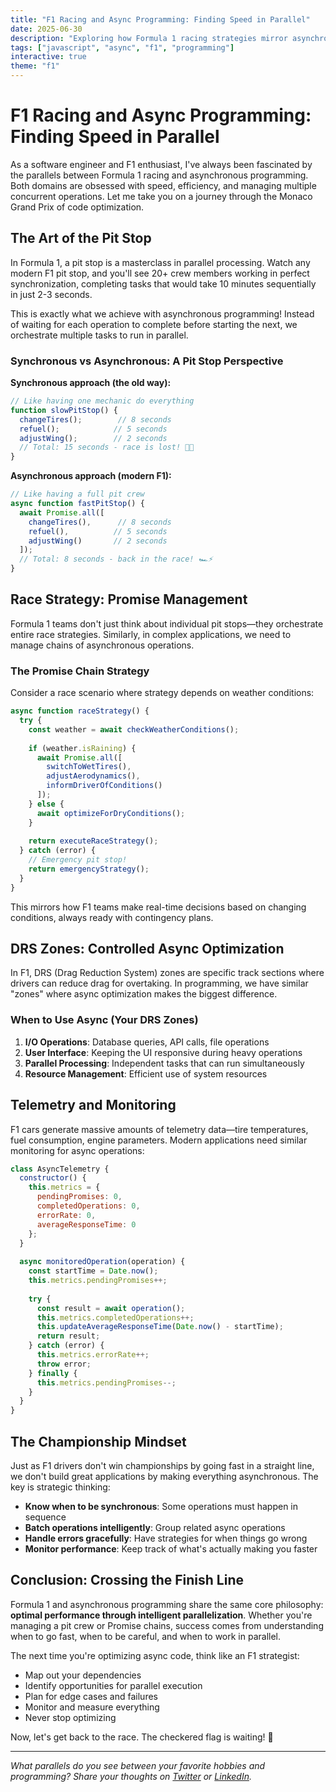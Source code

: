 ```yaml
---
title: "F1 Racing and Async Programming: Finding Speed in Parallel"
date: 2025-06-30
description: "Exploring how Formula 1 racing strategies mirror asynchronous programming concepts, from pit stops to race management."
tags: ["javascript", "async", "f1", "programming"]
interactive: true
theme: "f1"
---
```


# F1 Racing and Async Programming: Finding Speed in Parallel

As a software engineer and F1 enthusiast, I've always been fascinated by the parallels between Formula 1 racing and asynchronous programming. Both domains are obsessed with speed, efficiency, and managing multiple concurrent operations. Let me take you on a journey through the Monaco Grand Prix of code optimization.

## The Art of the Pit Stop

In Formula 1, a pit stop is a masterclass in parallel processing. Watch any modern F1 pit stop, and you'll see 20+ crew members working in perfect synchronization, completing tasks that would take 10 minutes sequentially in just 2-3 seconds.

<pit-stop-animation></pit-stop-animation>

This is exactly what we achieve with asynchronous programming! Instead of waiting for each operation to complete before starting the next, we orchestrate multiple tasks to run in parallel.

### Synchronous vs Asynchronous: A Pit Stop Perspective

**Synchronous approach (the old way):**
```javascript
// Like having one mechanic do everything
function slowPitStop() {
  changeTires();        // 8 seconds
  refuel();            // 5 seconds  
  adjustWing();        // 2 seconds
  // Total: 15 seconds - race is lost! 🏁💔
}
```

**Asynchronous approach (modern F1):**
```javascript
// Like having a full pit crew
async function fastPitStop() {
  await Promise.all([
    changeTires(),      // 8 seconds
    refuel(),          // 5 seconds
    adjustWing()       // 2 seconds
  ]);
  // Total: 8 seconds - back in the race! 🏎️⚡
}
```

## Race Strategy: Promise Management

Formula 1 teams don't just think about individual pit stops—they orchestrate entire race strategies. Similarly, in complex applications, we need to manage chains of asynchronous operations.

### The Promise Chain Strategy

Consider a race scenario where strategy depends on weather conditions:

```javascript
async function raceStrategy() {
  try {
    const weather = await checkWeatherConditions();
    
    if (weather.isRaining) {
      await Promise.all([
        switchToWetTires(),
        adjustAerodynamics(),
        informDriverOfConditions()
      ]);
    } else {
      await optimizeForDryConditions();
    }
    
    return executeRaceStrategy();
  } catch (error) {
    // Emergency pit stop!
    return emergencyStrategy();
  }
}
```

This mirrors how F1 teams make real-time decisions based on changing conditions, always ready with contingency plans.

## DRS Zones: Controlled Async Optimization

In F1, DRS (Drag Reduction System) zones are specific track sections where drivers can reduce drag for overtaking. In programming, we have similar "zones" where async optimization makes the biggest difference.

<drs-demo></drs-demo>

### When to Use Async (Your DRS Zones)

1. **I/O Operations**: Database queries, API calls, file operations
2. **User Interface**: Keeping the UI responsive during heavy operations
3. **Parallel Processing**: Independent tasks that can run simultaneously
4. **Resource Management**: Efficient use of system resources

## Telemetry and Monitoring

F1 cars generate massive amounts of telemetry data—tire temperatures, fuel consumption, engine parameters. Modern applications need similar monitoring for async operations:

```javascript
class AsyncTelemetry {
  constructor() {
    this.metrics = {
      pendingPromises: 0,
      completedOperations: 0,
      errorRate: 0,
      averageResponseTime: 0
    };
  }
  
  async monitoredOperation(operation) {
    const startTime = Date.now();
    this.metrics.pendingPromises++;
    
    try {
      const result = await operation();
      this.metrics.completedOperations++;
      this.updateAverageResponseTime(Date.now() - startTime);
      return result;
    } catch (error) {
      this.metrics.errorRate++;
      throw error;
    } finally {
      this.metrics.pendingPromises--;
    }
  }
}
```

## The Championship Mindset

Just as F1 drivers don't win championships by going fast in a straight line, we don't build great applications by making everything asynchronous. The key is strategic thinking:

- **Know when to be synchronous**: Some operations must happen in sequence
- **Batch operations intelligently**: Group related async operations
- **Handle errors gracefully**: Have strategies for when things go wrong
- **Monitor performance**: Keep track of what's actually making you faster

<race-strategy></race-strategy>

## Conclusion: Crossing the Finish Line

Formula 1 and asynchronous programming share the same core philosophy: **optimal performance through intelligent parallelization**. Whether you're managing a pit crew or Promise chains, success comes from understanding when to go fast, when to be careful, and when to work in parallel.

The next time you're optimizing async code, think like an F1 strategist:
- Map out your dependencies
- Identify opportunities for parallel execution  
- Plan for edge cases and failures
- Monitor and measure everything
- Never stop optimizing

Now, let's get back to the race. The checkered flag is waiting! 🏁

---

*What parallels do you see between your favorite hobbies and programming? Share your thoughts on [Twitter](https://twitter.com) or [LinkedIn](https://linkedin.com).*